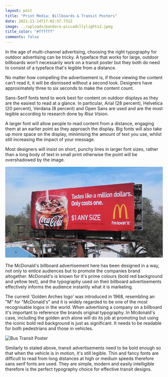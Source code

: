 ```yaml
---
layout: post
title: "Print Media: Billboards & Transit Posters"
date: 2021-11-14T17:02:57.731Z
image: ../uploads/pandora-piccadillylights2.jpeg
title_color: "#ffffff"
comments: false
---
```

In the age of multi-channel advertising, choosing the right typography for outdoor advertising can be tricky. A typeface that works for large, outdoor billboards won’t necessarily work on a transit poster but they both do need to consist of a typeface that's legible from a distance.

No matter how compelling the advertisement is, if those viewing the content can’t read it, it will be dismissed without a second look. Designers have approximately three to six seconds to make the content count.

Sans-Serif fonts tend to work best for content on outdoor displays as they are the easiest to read at a glance. In particular, Arial (28 percent), Helvetica (20 percent), Verdana (8 percent) and Open Sans are used and are the most legible according to research done by *Rise Vision*.

A larger font will allow people to read content from a distance, engaging them at an earlier point as they approach the display. Big fonts will also take up more space on the display, minimising the amount of text you use, whilst still increasing the impact of your message. 

Most designers will insist on short, punchy lines in larger font sizes, rather than a long body of text in small print otherwise the point will be overshadowed by the image.

![Mcdonald's Billboard Advert](../uploads/mcdonalds-billboard-advertising-campaign-03-800x460.jpeg)

The McDonald's billboard advertisement here has been designed in a way, not only to entice audiences but to promote the companies brand altogether. McDonald's is known for it's prime colours (bold red background and yellow text), and the typography used on their billboard advertisements effectively informs the audience instantly what it is marketing. 

The current 'Golden Arches logo' was introduced in 1968, resembling an "M" for "McDonald's" and it is widely regarded to be one of the most recognisable logos in the world. When advertising a company on a billboard it's important to reference the brands original typography. In Mcdonald's case, including the golden arch alone will do its job at promoting but using the iconic bold red background is just as significant. It needs to be readable for both pedestrians and those in vehicles. 

![Bus Transit Poster](../uploads/bus_final.png)

Similarly to stated above, transit advertisements need to be bold enough so that when the vehicle is in motion, it's still legible. Thin and fancy fonts are difficult to read from long distances at high or medium speeds therefore sans serif fonts are used. They are simple, modern and easily intelligible therefore is the perfect typography choice for effective transit designs.